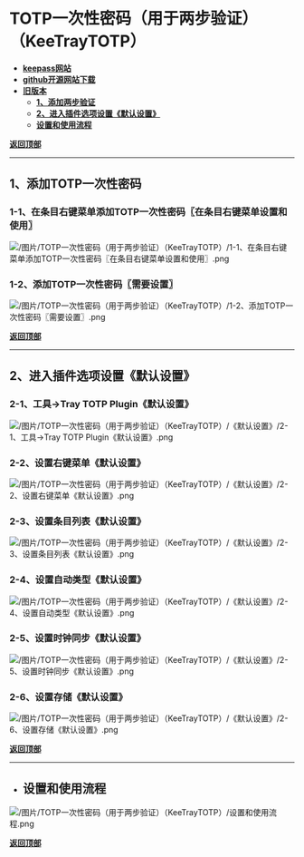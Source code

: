 # <a name="锚点0"></a>TOTP一次性密码（用于两步验证）（KeeTrayTOTP）
- [**keepass网站**](https://keepass.info/plugins.html#traytotp)
- [**github开源网站下载**](https://github.com/victor-rds/KeeTrayTOTP/releases)
- [**旧版本**](https://sourceforge.net/projects/traytotp-kp2/)
	- <a href="#锚点1">**1、添加两步验证**</a>
	- <a href="#锚点2">**2、进入插件选项设置《默认设置》**</a>
	- <a href="#锚点3">**设置和使用流程**</a>

<a name="锚点1"></a><a href="#锚点0">**返回顶部**</a>
______________________________________________________________________________
## 1、添加TOTP一次性密码
### 1-1、在条目右键菜单添加TOTP一次性密码〖在条目右键菜单设置和使用〗
<p><img src="/图片/TOTP一次性密码（用于两步验证）（KeeTrayTOTP）/1-1、在条目右键菜单添加TOTP一次性密码〖在条目右键菜单设置和使用〗.png" alt="/图片/TOTP一次性密码（用于两步验证）（KeeTrayTOTP）/1-1、在条目右键菜单添加TOTP一次性密码〖在条目右键菜单设置和使用〗.png"/></p>

### 1-2、添加TOTP一次性密码〖需要设置〗
<p><img src="/图片/TOTP一次性密码（用于两步验证）（KeeTrayTOTP）/1-2、添加TOTP一次性密码〖需要设置〗.png" alt="/图片/TOTP一次性密码（用于两步验证）（KeeTrayTOTP）/1-2、添加TOTP一次性密码〖需要设置〗.png"/></p>

<a name="锚点2"></a><a href="#锚点0">**返回顶部**</a>
______________________________________________________________________________
## 2、进入插件选项设置《默认设置》
### 2-1、工具→Tray TOTP Plugin《默认设置》
<p><img src="/图片/TOTP一次性密码（用于两步验证）（KeeTrayTOTP）/《默认设置》/2-1、工具→Tray TOTP Plugin《默认设置》.png" alt="/图片/TOTP一次性密码（用于两步验证）（KeeTrayTOTP）/《默认设置》/2-1、工具→Tray TOTP Plugin《默认设置》.png"/></p>

### 2-2、设置右键菜单《默认设置》
<p><img src="/图片/TOTP一次性密码（用于两步验证）（KeeTrayTOTP）/《默认设置》/2-2、设置右键菜单《默认设置》.png" alt="/图片/TOTP一次性密码（用于两步验证）（KeeTrayTOTP）/《默认设置》/2-2、设置右键菜单《默认设置》.png"/></p>

### 2-3、设置条目列表《默认设置》
<p><img src="/图片/TOTP一次性密码（用于两步验证）（KeeTrayTOTP）/《默认设置》/2-3、设置条目列表《默认设置》.png" alt="/图片/TOTP一次性密码（用于两步验证）（KeeTrayTOTP）/《默认设置》/2-3、设置条目列表《默认设置》.png"/></p>

### 2-4、设置自动类型《默认设置》
<p><img src="/图片/TOTP一次性密码（用于两步验证）（KeeTrayTOTP）/《默认设置》/2-4、设置自动类型《默认设置》.png" alt="/图片/TOTP一次性密码（用于两步验证）（KeeTrayTOTP）/《默认设置》/2-4、设置自动类型《默认设置》.png"/></p>

### 2-5、设置时钟同步《默认设置》
<p><img src="/图片/TOTP一次性密码（用于两步验证）（KeeTrayTOTP）/《默认设置》/2-5、设置时钟同步《默认设置》.png" alt="/图片/TOTP一次性密码（用于两步验证）（KeeTrayTOTP）/《默认设置》/2-5、设置时钟同步《默认设置》.png"/></p>

### 2-6、设置存储《默认设置》
<p><img src="/图片/TOTP一次性密码（用于两步验证）（KeeTrayTOTP）/《默认设置》/2-6、设置存储《默认设置》.png" alt="/图片/TOTP一次性密码（用于两步验证）（KeeTrayTOTP）/《默认设置》/2-6、设置存储《默认设置》.png"/></p>

<a name="锚点3"></a><a href="#锚点0">**返回顶部**</a>
______________________________________________________________________________
- ## 设置和使用流程
<p><img src="/图片/TOTP一次性密码（用于两步验证）（KeeTrayTOTP）/设置和使用流程.png" alt="/图片/TOTP一次性密码（用于两步验证）（KeeTrayTOTP）/设置和使用流程.png"/></p>

<a href="#锚点0">**返回顶部**</a>